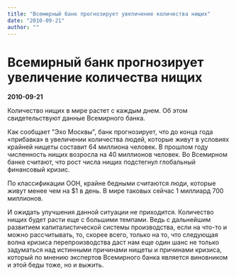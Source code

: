 ```yaml
---
title: "Всемирный банк прогнозирует увеличение количества нищих"
date: "2010-09-21"
author: ""
---
```


# Всемирный банк прогнозирует увеличение количества нищих

**2010-09-21** 

Количество нищих в мире растет с каждым днем. Об этом свидетельствуют данные Всемирного банка.

Как сообщает "Эхо Москвы", банк прогнозирует, что до конца года «прибавка» в увеличении количества людей, которые живут в условиях крайней нищеты составит 64 миллиона человек. В прошлом году численность нищих возросла на 40 миллионов человек. Во Всемирном банке считают, что рост числа нищих подстегнул глобальный финансовый кризис.

По классификации ООН, крайне бедными считаются люди, которые живут менее чем на $1 в день. В мире таковых сейчас 1 миллиард 700 миллионов.

И ожидать улучшения данной ситуации не приходится. Количество нищих будет расти еще с большими темпами. Ведь с дальнейшим развитием капиталистической системы производства, если на что-то и можно рассчитывать, то, скорее всего, только на то, что следующая волна кризиса перепроизводства даст нам еще один шанс не только задуматься над истинными причинами нищеты и причинами кризиса, который по мнению экспертов Всемирного банка является виновником и этой беды тоже, но и выжить.